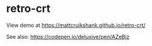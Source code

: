 # retro-crt

View demo at https://mattcruikshank.github.io/retro-crt/

See also: https://codepen.io/deluxive/pen/AZeBjz
